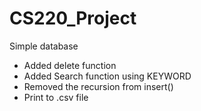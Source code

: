 # CS220_Project
Simple database

+ Added delete function
+ Added Search function using KEYWORD
+ Removed the recursion from insert()
+ Print to .csv file
